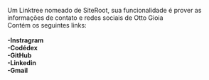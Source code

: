 Um Linktree nomeado de SiteRoot, sua funcionalidade é prover as informações de contato e redes sociais de Otto Gioia <br>
Contém os seguintes links: <br> <br>
  <strong>-Instragram </strong><br>
  <strong>-Codédex </strong><br>
  <strong>-GitHub </strong><br>
  <strong>-Linkedin </strong><br>
  <strong>-Gmail </strong>
